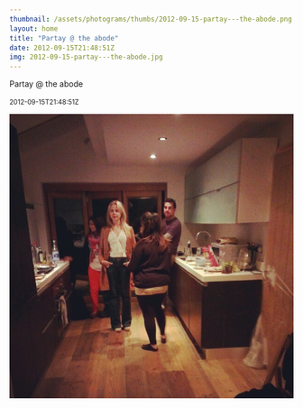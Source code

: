 ```yaml
---
thumbnail: /assets/photograms/thumbs/2012-09-15-partay---the-abode.png
layout: home
title: "Partay @ the abode"
date: 2012-09-15T21:48:51Z
img: 2012-09-15-partay---the-abode.jpg
---
```


Partay @ the abode

<small>2012-09-15T21:48:51Z</small>

![Partay @ the abode](/assets/photograms/original/2012-09-15-partay---the-abode.jpg)
